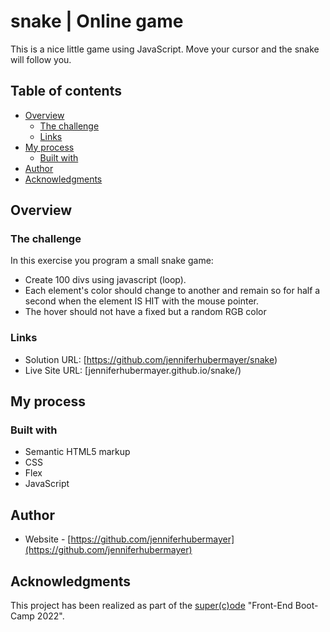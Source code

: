 # snake | Online game

This is a nice little game using JavaScript. Move your cursor and the snake will follow you.

## Table of contents

- [Overview](#overview)
  - [The challenge](#the-challenge)
  - [Links](#links)
- [My process](#my-process)
  - [Built with](#built-with)
- [Author](#author)
- [Acknowledgments](#acknowledgments)

## Overview

### The challenge

In this exercise you program a small snake game:

- Create 100 divs using javascript (loop).
- Each element's color should change to another and remain so for half a second when the element IS HIT with the mouse pointer.
- The hover should not have a fixed but a random RGB color

### Links

- Solution URL: [https://github.com/jenniferhubermayer/snake)
- Live Site URL: [jenniferhubermayer.github.io/snake/)

## My process

### Built with

- Semantic HTML5 markup
- CSS
- Flex
- JavaScript

## Author

- Website - [https://github.com/jenniferhubermayer](https://github.com/jenniferhubermayer)

## Acknowledgments

This project has been realized as part of the [super(c)ode](https://www.super-code.de/) "Front-End Boot-Camp 2022".
